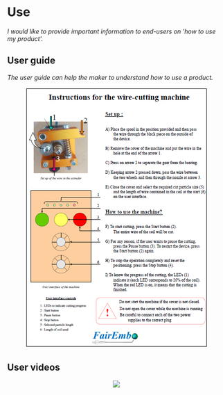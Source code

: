 # **Use**

*I would like to provide important information to end-users on 'how to use my product'.*

## **User guide**

*The user guide can help the maker to understand how to use a product.* 

<p align="center"> 
 <img src="https://github.com/TomGosnik/FairEmbo-Project/blob/main/Source/Pictures/Use_User%20guide.png" />
</p>

## **User videos**

<p align="center"> 
 <img src="[https://github.com/TomGosnik/FairEmbo-Project/blob/main/Source/Pictures/Feeder.jpg](https://youtu.be/ImHSvuk8Stc)https://youtu.be/ImHSvuk8Stc" />
</p>




